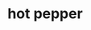 ---
layout: food&drink
title: hot pepper
emoji: hot_pepper
permalink: 🌶.html
image: assets/img/3moji/hot_pepper.png
---